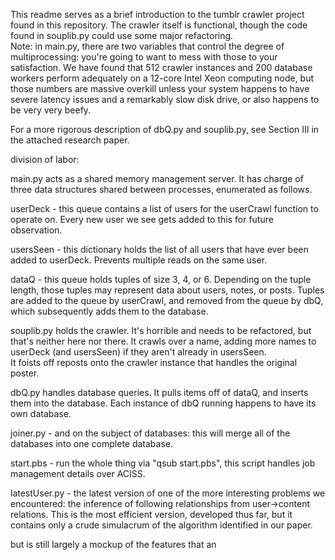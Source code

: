 This readme serves as a brief introduction to the tumblr crawler 
project found in this repository.  The crawler itself is functional, 
though the code found in souplib.py could use some major refactoring.  
Note: in main.py, there are two variables that control the degree of 
multiprocessing: you're going to want to mess with those to your 
satisfaction.  We have found that 512 crawler instances and 200 
database workers perform adequately on a 12-core Intel Xeon computing 
node, but those numbers are massive overkill unless your system happens 
to have severe latency issues and a remarkably slow disk drive, or also 
happens to be very very beefy.

For a more rigorous description of dbQ.py and souplib.py, see Section 
III in the attached research paper.

division of labor:

main.py acts as a shared memory management server.  It has charge of three data structures shared between processes, enumerated as follows.

userDeck - this queue contains a list of users for the userCrawl 
function to operate on.  Every new user we see gets added to this 
for future observation.

usersSeen - this dictionary holds the list of all users that have ever 
been added to userDeck.  Prevents multiple reads on the same user.

dataQ - this queue holds tuples of size 3, 4, or 6.  Depending on the 
tuple length, those tuples may represent data about users, notes, or 
posts.  Tuples are added to the queue by userCrawl, and removed from 
the queue by dbQ, which subsequently adds them to the database.


souplib.py holds the crawler.  It's horrible and needs to be refactored, 
but that's neither here nor there.  It crawls over a name, adding more 
names to userDeck (and usersSeen) if they aren't already in usersSeen.  
It foists off reposts onto the crawler instance that handles the 
original poster.

dbQ.py handles database queries.  It pulls items off of dataQ, and 
inserts them into the database.  Each instance of dbQ running happens 
to have its own database.

joiner.py  - and on the subject of databases: this will merge all 
of the databases into one complete database.

start.pbs - run the whole thing via "qsub start.pbs", this script 
handles job management details over ACISS.

latestUser.py - the latest version of one of the more interesting 
problems we encountered: the inference of following relationships 
from user->content relations.  This is the most efficient version, 
developed thus far, but it contains only a crude simulacrum of the 
algorithm identified in our paper.

but is still largely a mockup of the features that an
